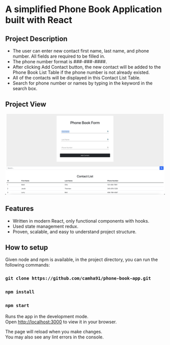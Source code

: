 # A simplified Phone Book Application built with React

## Project Description

- The user can enter new contact first name, last name, and phone number. All fields are required to be filled in.
- The phone number format is ###-###-####.
- After clicking Add Contact button, the new contact will be added to the Phone Book List Table if the phone number is not already existed.
- All of the contacts will be displayed in this Contact List Table.
- Search for phone number or names by typing in the keyword in the search box.

## Project View

![project photo](phoneBook.png)

## Features

- Written in modern React, only functional components with hooks.
- Used state management redux.
- Proven, scalable, and easy to understand project structure.

## How to setup

Given node and npm is available, in the project directory, you can run the following commands:

### `git clone https://github.com/camha91/phone-book-app.git`

### `npm install`

### `npm start`

Runs the app in the development mode.\
Open [http://localhost:3000](http://localhost:3000) to view it in your browser.

The page will reload when you make changes.\
You may also see any lint errors in the console.
